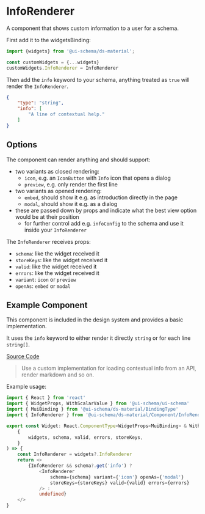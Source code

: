 # InfoRenderer

A component that shows custom information to a user for a schema.

First add it to the widgetsBinding:

```js
import {widgets} from '@ui-schema/ds-material';

const customWidgets = {...widgets}
customWidgets.InfoRenderer = InfoRenderer
```

Then add the `info` keyword to your schema, anything treated as `true` will render the `InfoRenderer`.

```json
{
    "type": "string",
    "info": [
        "A line of contextual help."
    ]
}
```

## Options

The component can render anything and should support:

- two variants as closed rendering:
    - `icon`, e.g. an `IconButton` with `Info` icon that opens a dialog
    - `preview`, e.g. only render the first line
- two variants as opened rendering:
    - `embed`, should show it e.g. as introduction directly in the page
    - `modal`, should show it e.g. as a dialog
- these are passed down by props and indicate what the best view option would be at their position
    - for further control add e.g. `infoConfig` to the schema and use it inside your `InfoRenderer`

The `InfoRenderer` receives props:

- `schema`: like the widget received it
- `storeKeys`: like the widget received it
- `valid`: like the widget received it
- `errors`: like the widget received it
- `variant`: `icon` or `preview`
- `openAs`: `embed` or `modal`

## Example Component

This component is included in the design system and provides a basic implementation.

It uses the `info` keyword to either render it directly `string` or for each line `string[]`.

[Source Code](https://github.com/ui-schema/ui-schema/tree/main/packages/ds-material/src/Component/InfoRenderer)

> Use a custom implementation for loading contextual info from an API, render markdown and so on.

Example usage:

```typescript jsx
import { React } from 'react'
import { WidgetProps, WithScalarValue } from '@ui-schema/ui-schema'
import { MuiBinding } from '@ui-schema/ds-material/BindingType'
import { InfoRenderer } from '@ui-schema/ds-material/Component/InfoRenderer'

export const Widget: React.ComponentType<WidgetProps<MuiBinding> & WithScalarValue> = (
    {
        widgets, schema, valid, errors, storeKeys,
    }
) => {
    const InfoRenderer = widgets?.InfoRenderer
    return <>
        {InfoRenderer && schema?.get('info') ?
            <InfoRenderer
                schema={schema} variant={'icon'} openAs={'modal'}
                storeKeys={storeKeys} valid={valid} errors={errors}
            /> :
            undefined}
    </>
}
```
